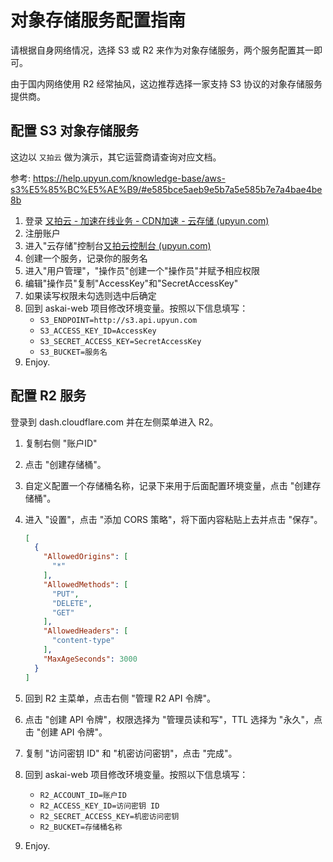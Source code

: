 # 对象存储服务配置指南

请根据自身网络情况，选择 S3 或 R2 来作为对象存储服务，两个服务配置其一即可。

由于国内网络使用 R2 经常抽风，这边推荐选择一家支持 S3 协议的对象存储服务提供商。

## 配置 S3 对象存储服务

这边以 `又拍云` 做为演示，其它运营商请查询对应文档。

参考: https://help.upyun.com/knowledge-base/aws-s3%E5%85%BC%E5%AE%B9/#e585bce5aeb9e5b7a5e585b7e7a4bae4be8b

1. 登录 [又拍云 - 加速在线业务 - CDN加速 - 云存储 (upyun.com)](https://www.upyun.com/)
2. 注册账户
3. 进入"云存储"控制台[又拍云控制台 (upyun.com)](https://console.upyun.com/services/file/)
4. 创建一个服务，记录你的服务名
5. 进入"用户管理"，"操作员"创建一个"操作员"并赋予相应权限
6. 编辑"操作员"复制"AccessKey"和"SecretAccessKey"
7. 如果读写权限未勾选则选中后确定
8. 回到 askai-web 项目修改环境变量。按照以下信息填写：
   - `S3_ENDPOINT=http://s3.api.upyun.com`
   - `S3_ACCESS_KEY_ID=AccessKey`
   - `S3_SECRET_ACCESS_KEY=SecretAccessKey`
   - `S3_BUCKET=服务名`
9. Enjoy.

## 配置 R2 服务
登录到 dash.cloudflare.com 并在左侧菜单进入 R2。

1. 复制右侧 "账户ID"

2. 点击 "创建存储桶"。

3. 自定义配置一个存储桶名称，记录下来用于后面配置环境变量，点击 "创建存储桶"。

4. 进入 "设置"，点击 "添加 CORS 策略"，将下面内容粘贴上去并点击 "保存"。

   ```json
   [
     {
       "AllowedOrigins": [
         "*"
       ],
       "AllowedMethods": [
         "PUT",
         "DELETE",
         "GET"
       ],
       "AllowedHeaders": [
         "content-type"
       ],
       "MaxAgeSeconds": 3000
     }
   ]
   ```

5. 回到 R2 主菜单，点击右侧 "管理 R2 API 令牌"。

6. 点击 "创建 API 令牌"，权限选择为 "管理员读和写"，TTL 选择为 "永久"，点击 "创建 API 令牌"。

7. 复制 "访问密钥 ID" 和 "机密访问密钥"，点击 "完成"。

8. 回到 askai-web 项目修改环境变量。按照以下信息填写：

   - `R2_ACCOUNT_ID=账户ID`
   - `R2_ACCESS_KEY_ID=访问密钥 ID`
   - `R2_SECRET_ACCESS_KEY=机密访问密钥`
   - `R2_BUCKET=存储桶名称`

9. Enjoy.